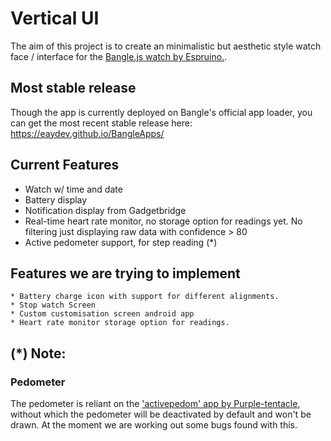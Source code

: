 # Vertical UI

The aim of this project is to create an minimalistic but aesthetic style watch face / interface for the [Bangle.js watch by Espruino.](https://banglejs.com/).

## Most stable release
Though the app is currently deployed on Bangle's official app loader, you can get the most recent stable release here:
https://eaydev.github.io/BangleApps/

## Current Features
* Watch w/ time and date
* Battery display
* Notification display from Gadgetbridge
* Real-time heart rate monitor, no storage option for readings yet. No filtering just displaying raw data with confidence > 80
* Active pedometer support, for step reading (\*)


## Features we are trying to implement

```
* Battery charge icon with support for different alignments.
* Stop watch Screen
* Custom customisation screen android app
* Heart rate monitor storage option for readings.

```

## (\*) Note:
### Pedometer
The pedometer is reliant on the ['activepedom' app by Purple-tentacle](https://github.com/espruino/BangleApps/tree/master/apps/activepedom), without which the pedometer will be deactivated by default and won't be drawn. At the moment we are working out some bugs found with this.
